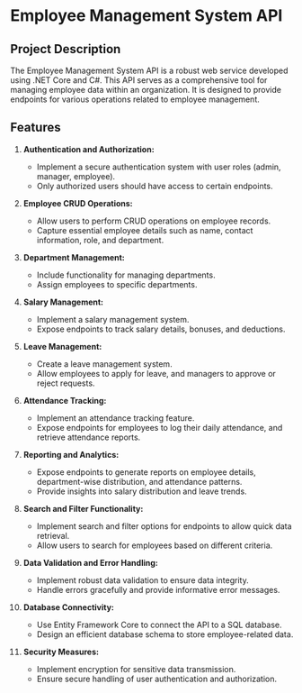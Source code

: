 # Employee Management System API

## Project Description
The Employee Management System API is a robust web service developed using .NET Core and C#. This API serves as a comprehensive tool for managing employee data within an organization. It is designed to provide endpoints for various operations related to employee management.

## Features
1. **Authentication and Authorization:**
    - Implement a secure authentication system with user roles (admin, manager, employee).
    - Only authorized users should have access to certain endpoints.

2. **Employee CRUD Operations:**
    - Allow users to perform CRUD operations on employee records.
    - Capture essential employee details such as name, contact information, role, and department.

3. **Department Management:**
    - Include functionality for managing departments.
    - Assign employees to specific departments.

4. **Salary Management:**
    - Implement a salary management system.
    - Expose endpoints to track salary details, bonuses, and deductions.

5. **Leave Management:**
    - Create a leave management system.
    - Allow employees to apply for leave, and managers to approve or reject requests.

6. **Attendance Tracking:**
    - Implement an attendance tracking feature.
    - Expose endpoints for employees to log their daily attendance, and retrieve attendance reports.

7. **Reporting and Analytics:**
    - Expose endpoints to generate reports on employee details, department-wise distribution, and attendance patterns.
    - Provide insights into salary distribution and leave trends.

8. **Search and Filter Functionality:**
    - Implement search and filter options for endpoints to allow quick data retrieval.
    - Allow users to search for employees based on different criteria.

9. **Data Validation and Error Handling:**
    - Implement robust data validation to ensure data integrity.
    - Handle errors gracefully and provide informative error messages.

10. **Database Connectivity:**
    - Use Entity Framework Core to connect the API to a SQL database.
    - Design an efficient database schema to store employee-related data.

11. **Security Measures:**
    - Implement encryption for sensitive data transmission.
    - Ensure secure handling of user authentication and authorization.
